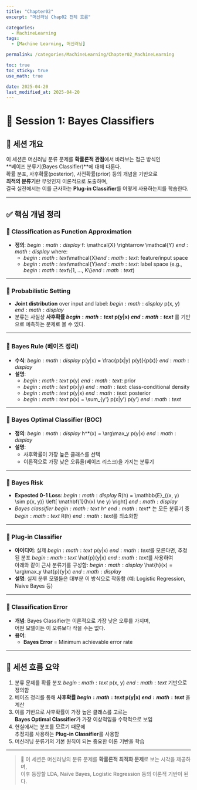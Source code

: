 ```yaml
---
title: "Chapter02"
excerpt: "머신러닝 Chap02 전체 흐름"

categories:
  - MachineLearning
tags:
  - [Machine Learning, 머신러닝]

permalink: /categories/MachineLearning/Chapter02_MachineLearning

toc: true
toc_sticky: true
use_math: true

date: 2025-04-20
last_modified_at: 2025-04-20
---
```


# 📘 Session 1: Bayes Classifiers

## 📌 세션 개요

이 세션은 머신러닝 분류 문제를 **확률론적 관점**에서 바라보는 접근 방식인  
**베이즈 분류기(Bayes Classifier)**에 대해 다룬다.  
확률 분포, 사후확률(posterior), 사전확률(prior) 등의 개념을 기반으로  
**최적의 분류기**란 무엇인지 이론적으로 도출하며,  
결국 실전에서는 이를 근사하는 **Plug-in Classifier**를 어떻게 사용하는지를 학습한다.

---

## ✅ 핵심 개념 정리

### 🔹 Classification as Function Approximation
- **정의**:
  $begin:math:display$
  f: \\mathcal{X} \\rightarrow \\mathcal{Y}
  $end:math:display$
  where:
  - $begin:math:text$\\mathcal{X}$end:math:text$: feature/input space  
  - $begin:math:text$\\mathcal{Y}$end:math:text$: label space (e.g., $begin:math:text$\\{1, ..., K\\}$end:math:text$)

---

### 🔹 Probabilistic Setting
- **Joint distribution** over input and label:
  $begin:math:display$
  p(x, y)
  $end:math:display$
- 분류는 사실상 **사후확률 $begin:math:text$ p(y|x) $end:math:text$** 를 기반으로 예측하는 문제로 볼 수 있다.

---

### 🔹 Bayes Rule (베이즈 정리)
- **수식**:
  $begin:math:display$
  p(y|x) = \\frac{p(x|y) p(y)}{p(x)}
  $end:math:display$
- **설명**:
  - $begin:math:text$ p(y) $end:math:text$: prior  
  - $begin:math:text$ p(x|y) $end:math:text$: class-conditional density  
  - $begin:math:text$ p(y|x) $end:math:text$: posterior  
  - $begin:math:text$ p(x) = \\sum_{y'} p(x|y') p(y') $end:math:text$

---

### 🔹 Bayes Optimal Classifier (BOC)
- **정의**:
  $begin:math:display$
  h^*(x) = \\arg\\max_y p(y|x)
  $end:math:display$
- **설명**:
  - 사후확률이 가장 높은 클래스를 선택  
  - 이론적으로 가장 낮은 오류율(베이즈 리스크)을 가지는 분류기

---

### 🔹 Bayes Risk
- **Expected 0-1 Loss**:
  $begin:math:display$
  R(h) = \\mathbb{E}_{(x, y) \\sim p(x, y)} \\left[ \\mathbf{1}(h(x) \\ne y) \\right]
  $end:math:display$
- **Bayes classifier $begin:math:text$ h^* $end:math:text$** 는 모든 분류기 중 $begin:math:text$ R(h) $end:math:text$를 최소화함

---

### 🔹 Plug-in Classifier
- **아이디어**:
  실제 $begin:math:text$ p(y|x) $end:math:text$를 모른다면, 추정된 분포 $begin:math:text$ \\hat{p}(y|x) $end:math:text$를 사용하여  
  아래와 같이 근사 분류기를 구성함:
  $begin:math:display$
  \\hat{h}(x) = \\arg\\max_y \\hat{p}(y|x)
  $end:math:display$
- **설명**: 실제 분류 모델들은 대부분 이 방식으로 작동함 (예: Logistic Regression, Naive Bayes 등)

---

### 🔹 Classification Error
- **개념**:
  Bayes Classifier는 이론적으로 가장 낮은 오류를 가지며,  
  어떤 모델이든 이 오류보다 작을 수는 없다.
- **용어**:
  - **Bayes Error** = Minimum achievable error rate

---

## 🔁 세션 흐름 요약

1. 분류 문제를 확률 분포 $begin:math:text$ p(x, y) $end:math:text$ 기반으로 정의함  
2. 베이즈 정리를 통해 **사후확률 $begin:math:text$ p(y|x) $end:math:text$** 을 계산  
3. 이를 기반으로 사후확률이 가장 높은 클래스를 고르는  
   **Bayes Optimal Classifier**가 가장 이상적임을 수학적으로 보임  
4. 현실에서는 분포를 모르기 때문에  
   추정치를 사용하는 **Plug-in Classifier**를 사용함  
5. 머신러닝 분류기의 기본 원칙이 되는 중요한 이론 기반을 학습

---

> 🧠 이 세션은 머신러닝의 분류 문제를 **확률론적 최적화 문제**로 보는 시각을 제공하며,  
> 이후 등장할 LDA, Naïve Bayes, Logistic Regression 등의 이론적 기반이 된다.